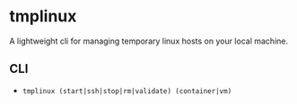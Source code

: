# tmplinux

A lightweight cli for managing temporary linux hosts on your local machine.

## CLI

- `tmplinux (start|ssh|stop|rm|validate) (container|vm)`


